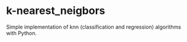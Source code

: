 # k-nearest_neigbors
Simple implementation of knn (classification and regression) algorithms with Python.
